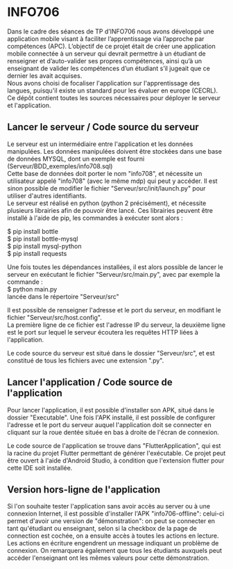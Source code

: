 # INFO706
Dans le cadre des séances de TP d’INFO706 nous avons développé une application mobile visant à faciliter l’apprentissage via l’approche par compétences (APC).
L’objectif de ce projet était de créer une application mobile connectée à un serveur qui devrait permettre à un étudiant de renseigner et d’auto-valider ses propres compétences, ainsi qu’à un enseignant de valider les compétences d’un étudiant s’il jugeait que ce dernier les avait acquises.  
Nous avons choisi de focaliser l'application sur l'apprentissage des langues, puisqu'il existe un standard pour les évaluer en europe (CECRL).  
Ce dépôt contient toutes les sources nécessaires pour déployer le serveur et l'application.

## Lancer le serveur / Code source du serveur ##
Le serveur est un intermédiaire entre l'application et les données manipulées. Les données manipulées doivent être stockées dans une base de données MYSQL, dont un exemple est fourni (Serveur/BDD_exemples/info708.sql)  
Cette base de données doit porter le nom "info708", et nécessite un utilisateur appelé "info708" (avec le même mdp) qui peut y accéder.
Il est sinon possible de modifier le fichier "Serveur/src/init/launch.py" pour utiliser d'autres identifiants.  
Le serveur est réalisé en python (python 2 précisément), et nécessite plusieurs librairies afin de pouvoir être lancé.
Ces librairies peuvent être installé à l'aide de pip, les commandes à exécuter sont alors :  

$ pip install bottle  
$ pip install bottle-mysql  
$ pip install mysql-python  
$ pip install requests  

Une fois toutes les dépendances installées, il est alors possible de lancer le serveur en exécutant le fichier "Serveur/src/main.py", avec par exemple la commande :  
$ python main.py  
lancée dans le répertoire "Serveur/src"

Il est possible de renseigner l'adresse et le port du serveur, en modifiant le fichier "Serveur/src/host.config".  
La première ligne de ce fichier est l'adresse IP du serveur, la deuxième ligne est le port sur lequel le serveur écoutera les requêtes HTTP liées à l'application.  

Le code source du serveur est situé dans le dossier "Serveur/src", et est constitué de tous les fichiers avec une extension ".py".

## Lancer l'application / Code source de l'application ##

Pour lancer l'application, il est possible d'installer son APK, situé dans le dossier "Executable".
Une fois l'APK installé, il est possible de configurer l'adresse et le port du serveur auquel l'application doit se connecter en cliquant sur la roue dentée située
en bas à droite de l'écran de connexion.

Le code source de l'application se trouve dans "FlutterApplication", qui est la racine du projet Flutter permettant de générer l'exécutable.
Ce projet peut être ouvert à l'aide d'Android Studio, à condition que l'extension flutter pour cette IDE soit installée.

## Version hors-ligne de l'application ##

Si l'on souhaite tester l'application sans avoir accès au server ou à une connexion Internet, il est possible d'installer 
l'APK "info706-offline": celui-ci permet d'avoir une version de "démonstration": on peut se connecter en tant qu'étudiant 
ou enseignant, selon si la checkbox de la page de connection est cochée, on a ensuite accès à toutes les actions en lecture.
Les actions en écriture engendrent un message indiquant un problème de connexion. On remarquera également que tous les étudiants
auxquels peut accéder l'enseignant ont les mêmes valeurs pour cette démonstration.